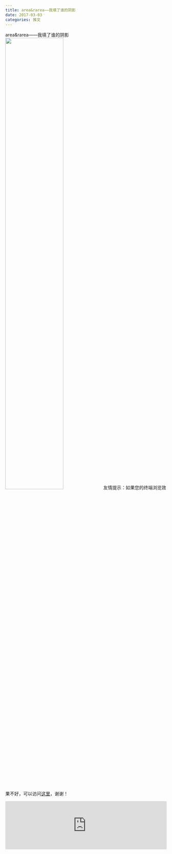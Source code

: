 ```yaml
---
title: area&rarea——我填了谁的阴影
date: 2017-03-03
categories: 推文
---
```

area&rarea——我填了谁的阴影
<img src="http://mmbiz.qpic.cn/mmbiz_png/ACviaWTBFxhY1fPzFdhSjiaTfucWaZ05WcnibEAGmKTORZic1V6ItnBXp9AGdxcHFojsKeyNYEliaCh4kPOE1qZZTAg/0?wx_fmt=png" style="width: 60%; height: auto;"/><!--more-->
友情提示：如果您的终端浏览效果不好，可以访问[这里](https://stata-club.github.io/stata_article/2017-03-03.html)，谢谢！
<iframe src="https://stata-club.github.io/stata_article/2017-03-03.html" id="iframepage" frameborder="0" scrolling="no" marginheight="0" marginwidth="0" width="100%" onLoad="iFrameHeight()"></iframe>
<script type="text/javascript" language="javascript">
function iFrameHeight() {
var ifm= document.getElementById("iframepage");
var subWeb = document.frames ? document.frames["iframepage"].document : ifm.contentDocument;   
if(ifm != null && subWeb != null) {
 ifm.height = subWeb.body.scrollHeight;
} 
} 
</script> 
